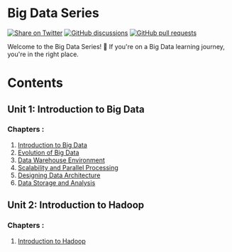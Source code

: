 # Big Data Series

[![Share on Twitter](https://img.shields.io/badge/-Share%20on%20Twitter-blue?logo=twitter&style=flat-square)](https://twitter.com/intent/tweet?text=https%3A%2F%2Fgithub.com%2Fwhoami-anoint%2FBig-Data-Series)
[![GitHub discussions](https://img.shields.io/github/discussions/whoami-anoint/DevOps)](https://github.com/whoami-anoint/Big-Data-Series/discussions)
[![GitHub pull requests](https://img.shields.io/github/issues-pr/whoami-anoint/DevOps)](https://github.com/whoami-anoint/Big-Data-Series/pulls)

Welcome to the Big Data Series! 🚀 If you're on a Big Data learning journey, you're in the right place.
# Contents
## Unit 1: Introduction to Big Data
 ### Chapters :
1. [Introduction to Big Data](/Unit%201/1_intro_BD.md)
2. [Evolution of Big Data](/Unit%201/2_Evolution.md)
3. [Data Warehouse Environment](/Unit%201/3_wirehouse.md)
4. [Scalability and Parallel Processing](/Unit%201/4_Scalability_and_Parallel_Processing.md)
5. [Designing Data Architecture](/Unit%201/5_DA.md)
6. [Data Storage and Analysis](/Unit%201/6_BD_Analytics.md)

## Unit 2: Introduction to Hadoop 
### Chapters :
1. [Introduction to Hadoop](/Unit%202/1_intro_hadoop.md)